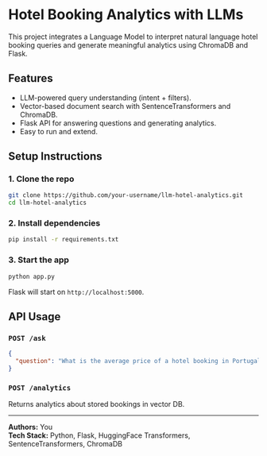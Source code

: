 # Hotel Booking Analytics with LLMs

This project integrates a Language Model to interpret natural language hotel booking queries and generate meaningful analytics using ChromaDB and Flask.

## Features
- LLM-powered query understanding (intent + filters).
- Vector-based document search with SentenceTransformers and ChromaDB.
- Flask API for answering questions and generating analytics.
- Easy to run and extend.

## Setup Instructions

### 1. Clone the repo
```bash
git clone https://github.com/your-username/llm-hotel-analytics.git
cd llm-hotel-analytics
```

### 2. Install dependencies
```bash
pip install -r requirements.txt
```

### 3. Start the app
```bash
python app.py
```

Flask will start on `http://localhost:5000`.

## API Usage

### `POST /ask`
```json
{
  "question": "What is the average price of a hotel booking in Portugal in July 2017?"
}
```

### `POST /analytics`
Returns analytics about stored bookings in vector DB.

---

**Authors:** You  
**Tech Stack:** Python, Flask, HuggingFace Transformers, SentenceTransformers, ChromaDB